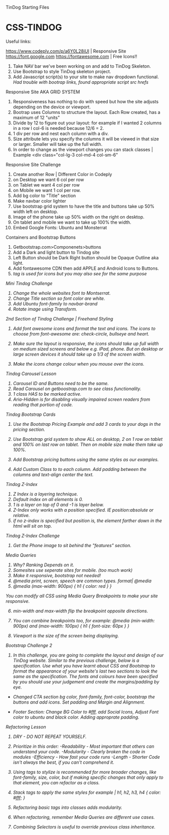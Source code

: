 TinDog Starting Files
# CSS-TINDOG


Useful links:

https://www.codeply.com/p/a6Y0L28iUI | Responsive Site 
https://font.google.com
https://fontawesome.com | Free Icons!!

1. Take NAV bar we've been working on and add to TinDog Skeleton.
2. Use Bootstrap to style TinDog skeleton project.
3. Add Javascript script(s) to your site to make nav dropdown functional.
*Had trouble with bootrap links, found appropriate script src hrefs*

Responsive Site AKA GRID SYSTEM

1. Responsiveness has nothing to do with speed but how the site adjusts depending on the device or viewport.
2. Bootrap uses Columns to structure the layout. Each Row created, has a maximum of 12 "units"
3. Divide by 12 to figure out your layout: for example if I wanted 2 columns in a row I col-6 is needed because 12/6 = 2.
4. 1 div per row and nest each column with a div.
5. Size attribute lets you specify the columns it will be viewed in that size or larger. Smaller will take up the full width.
6. In order to change as the viewport changes you can stack classes | Example <div class="col-lg-3 col-md-4 col-sm-6" </div>


Responsive Site Challenge

1. Create another Row | Different Color in Codeply
2. on Desktop we want 6 col per row
3. on Tablet we want 4 col per row
4. on Mobile we want 1 col per row.
5. Add bg color to "Title" section
6. Make navbar color lighter
7. Use bootstrap grid system to have the title and buttons take up 50% width left on desktop. 
8. Image of the phone take up 50% width on the right on desktop.
9. On tablet and mobile we want to take up 100% the width. 
10. Embed Google Fonts: Ubuntu and Monsterrat

Containers and Bootstrap Buttons

1. Getbootstrap.com>Componenets>buttons
2. Add a Dark and light button to Tindog site
3. Left Button should be Dark Right button should be Opaque Outline aka light.
4. Add fontawesome CDN then add APPLE and Android Icons to Buttons.
5. <i> tag is used for icons but you may also see <span> for the same purpose

Mini Tindog Challenge
1. Change the whole websites font to Montserrat.
2. Change Title section so font color are white. 
3. Add Ubuntu font-family to navbar-brand
4. Rotate image using Transform.

2nd Section of Tindog Challenge | Freehand Styling

1. Add font awesome icons and format the text and icons. The icons to choose from font-awesome are: check-circle, bullseye and heart.

2. Make sure the layout is responsive, the icons should take up full width on medium sized screens and below e.g. iPad, phone. But on desktop or large screen devices it should take up a 1/3 of the screen width.

3. Make the icons change colour when you mouse over the icons.


Tindog Carousel Lesson

1. Carousel ID and Buttons need to be the same.
2. Read Carousel on getboostrap.com to see class functionality.
3. 1 class HAS to be marked active.
4. Aria-Hidden is for disabling visually impaired screen readers from reading that portion of code.


Tindog Bootstrap Cards
1. Use the Bootstrap Pricing Example and add 3 cards to your dogs in the pricing section.
2. Use Bootstrap grid system to show ALL on desktop, 2 on 1 row on tablet and 100% on last row on tablet. Then on mobile size make them take up 100%.

3. Add Bootstrap pricing buttons using the same styles as our examples.

4. Add Custom Class to to each column. Add padding between the columns and text-align center the text.

Tindog Z-Index

1. Z Index is a layering technique.
2. Default index on all elements is 0.
3.  1 is a layer on top of 0 and -1 is layer below.
4. Z-Index only works with a position specified. IE position:absolute or relative.
5. if no z-index is specified but position is, the element farther down in the html will sit on top.

Tindog Z-Index Challenge
1. Get the Phone image to sit behind the "features" section. 

Media Queries
1. Why? Ranking Depends on it.
2. Somesites use seperate sites for mobile. (too much work)
3. Make it responsive, bootstrap not needed!
4. @media print, screen, speech are common types. format| @media <type> <feature>
5. @media (max-width: 900px) {
    h1 {
        color: red
    }
}

You can modify all CSS using Media Query Breakpoints to make your site responsive. 

6. min-width and max-width flip the breakpoint opposite directions. 

7. You can combine breakpoints too, for example: @media (min-width: 900px) and (max-width: 100px) {
    h1 {
        font-size: 60px
    }
}

8. Viewport is the size of the screen being displaying. 

Bootstrap Challenge 2

1. In this challenge, you are going to complete the layout and design of our TinDog website. Similar to the previous challenge, below is a specification. Use what you have learnt about CSS and Bootstrap to format the appearance of your website's last two sections to look the same as the specification. The fonts and colours have been specified by you should use your judgement and create the margins/padding by eye.

- Changed CTA section bg color, font-family, font-color, bootstrap the buttons and add icons. Set padding and Margin and Alignment.

- Footer Section: Change BG Color to #fff, add Social Icons, Adjust Font color to ubuntu and black color. Adding approprate padding.



Refactoring Lesson

1. DRY - DO NOT REPEAT YOURSELF.
2. Prioritize in this order:
-Readability - Most important that others can understand your code.
-Modularity  - Clearly broken the code in modules
-Efficiency - How fast your code runs
-Length - Shorter Code isn't always the best, if you can't comprehend it.
3. Using tags to stylize is recommended for more broader changes, like font-family, size, color, but if making specific changes that only apply to that element, you can refactor as a class.

4. Stack tags to apply the same styles for example |    h1, h2, h3, h4 {
    color: #fff;
}

5. Refactoring basic tags into classes adds modularity.

6. When refactoring, remember Media Queries are different use cases.

7. Combining Selectors is useful to override previous class inheritance.
